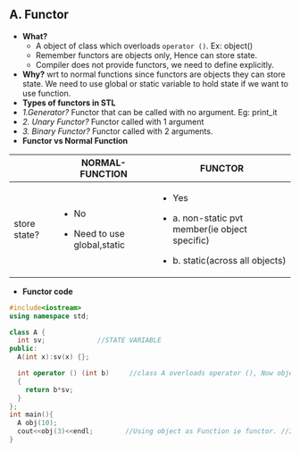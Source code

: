 ## A. Functor
- **What?**
  - A object of class which overloads `operator ()`. Ex: object()
  - Remember functors are objects only, Hence can store state.
  - Compiler does not provide functors, we need to define explicitly.
- **Why?** wrt to normal functions since functors are objects they can store state. We need to use global or static variable to hold state if we want to use function.  
 - **Types of functors in STL**
  - *1.Generator?* Functor that can be called with no argument. Eg: print_it
  - *2. Unary Functor?* Functor called with 1 argument
  - *3. Binary Functor?* Functor called with 2 arguments.
-  **Functor vs Normal Function**

| | NORMAL-FUNCTION | FUNCTOR |
| --- | --- | --- |  
| store state? | <ul><li>No</li></ul> <ul><li>Need to use global,static</li></lu> | <ul><li>Yes</li></ul> <ul><li>a. non-static pvt member(ie object specific)</li></ul> <ul><li>b. static(across all objects)</li></ul> |
                                                
- **Functor code**
```c++
#include<iostream>
using namespace std;

class A {
  int sv;             //STATE VARIABLE
public:
  A(int x):sv(x) {};

  int operator () (int b)     //class A overloads operator (), Now object of this class will be functor
  {
    return b*sv;
  }
};
int main(){
  A obj(10);
  cout<<obj(3)<<endl;        //Using object as Function ie functor. //30
}
```
